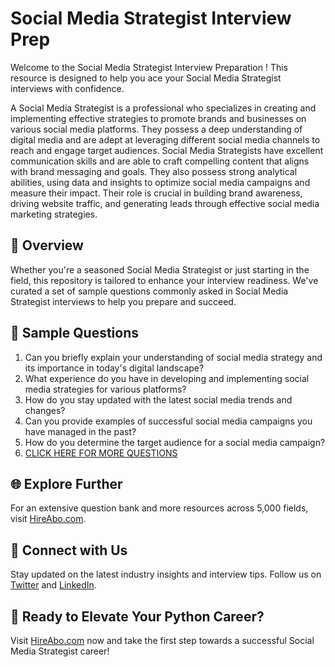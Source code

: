 # Social Media Strategist Interview Prep

Welcome to the Social Media Strategist Interview Preparation ! This resource is designed to help you ace your Social Media Strategist interviews with confidence.

A Social Media Strategist is a professional who specializes in creating and implementing effective strategies to promote brands and businesses on various social media platforms. They possess a deep understanding of digital media and are adept at leveraging different social media channels to reach and engage target audiences. Social Media Strategists have excellent communication skills and are able to craft compelling content that aligns with brand messaging and goals. They also possess strong analytical abilities, using data and insights to optimize social media campaigns and measure their impact. Their role is crucial in building brand awareness, driving website traffic, and generating leads through effective social media marketing strategies.

## 🚀 Overview

Whether you're a seasoned Social Media Strategist or just starting in the field, this repository is tailored to enhance your interview readiness. We've curated a set of sample questions commonly asked in Social Media Strategist interviews to help you prepare and succeed.

## 📝 Sample Questions

1. Can you briefly explain your understanding of social media strategy and its importance in today's digital landscape?
2. What experience do you have in developing and implementing social media strategies for various platforms?
3. How do you stay updated with the latest social media trends and changes?
4. Can you provide examples of successful social media campaigns you have managed in the past?
5. How do you determine the target audience for a social media campaign?
6. [CLICK HERE FOR MORE QUESTIONS](https://hireabo.com/job/8_4_10/Social%20Media%20Strategist)

## 🌐 Explore Further

For an extensive question bank and more resources across 5,000 fields, visit [HireAbo.com](https://www.hireabo.com).

## 📱 Connect with Us

Stay updated on the latest industry insights and interview tips. Follow us on [Twitter](https://twitter.com/hireabo) and [LinkedIn](https://www.linkedin.com/in/hire-abo-3609972a8/).

## 🚀 Ready to Elevate Your Python Career?

Visit [HireAbo.com](https://www.hireabo.com) now and take the first step towards a successful Social Media Strategist career!
